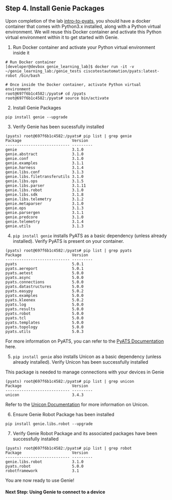 ## Step 4. Install Genie Packages


Upon completion of the lab [intro-to-pyats](https://github.com/kecorbin/pyats-labs/tree/master/labs/intro-to-pyats), you should have a docker container that comes with Python3.x installed, along with a Python virtual environment. We will reuse this Docker container and activate this Python virtual environment within it to get started with Genie.


1. Run Docker container and activate your Python virtual environment inside it

```
# Run Docker container
[developer@devbox genie_learning_lab]$ docker run -it -v ~/genie_learning_lab:/genie_tests ciscotestautomation/pyats:latest-robot /bin/bash

# Once inside the Docker container, activate Python virtual environment
root@697f6b1c4582:/pyats# cd /pyats
root@697f6b1c4582:/pyats# source bin/activate
```


2. Install Genie Packages

```
pip install genie --upgrade
```


3. Verify Genie has been sucessfully installed

```
(pyats) root@697f6b1c4582:/pyats# pip list | grep genie
Package                      Version
---------------------------- ---------
genie                        3.1.0
genie.abstract               3.1.0
genie.conf                   3.1.0
genie.examples               3.1.1
genie.harness                3.1.4
genie.libs.conf              3.1.3
genie.libs.filetransferutils 3.1.0
genie.libs.ops               3.1.5
genie.libs.parser            3.1.11
genie.libs.robot             3.1.0
genie.libs.sdk               3.1.8
genie.libs.telemetry         3.1.2
genie.metaparser             3.1.0
genie.ops                    3.1.3
genie.parsergen              3.1.1
genie.predcore               3.1.0
genie.telemetry              3.1.4
genie.utils                  3.1.3
```


4. `pip install genie` installs PyATS as a basic dependency (unless already installed). Verify PyATS is present on your container.

```
(pyats) root@697f6b1c4582:/pyats# pip list | grep pyats
Package                      Version
---------------------------- ---------
pyats                        5.0.1
pyats.aereport               5.0.1
pyats.aetest                 5.0.0
pyats.async                  5.0.0
pyats.connections            5.0.0
pyats.datastructures         5.0.0
pyats.easypy                 5.0.2
pyats.examples               5.0.0
pyats.kleenex                5.0.2
pyats.log                    5.0.0
pyats.results                5.0.0
pyats.robot                  5.0.0
pyats.tcl                    5.0.0
pyats.templates              5.0.0
pyats.topology               5.0.0
pyats.utils                  5.0.3
```

For more information on PyATS, you can refer to the [PyATS Documentation](https://developer.cisco.com/docs/pyats/) here.


5. `pip install genie` also installs Unicon as a basic dependency (unless already installed). Verify Unicon has been successfully installed

This package is needed to manage connections with your devices in Genie

```
(pyats) root@697f6b1c4582:/pyats# pip list | grep unicon
Package                      Version
---------------------------- ---------
unicon                       3.4.3
```

Refer to the [Unicon Documentation](https://pubhub.devnetcloud.com/media/pyats-packages/docs/unicon/index.html) for more information on Unicon.


6. Ensure Genie Robot Package has been installed

```
pip install genie.libs.robot --upgrade
```


7. Verify Genie Robot Package and its associated packages have been successfully installed

```
(pyats) root@697f6b1c4582:/pyats# pip list | grep robot
Package                      Version
---------------------------- ---------
genie.libs.robot             3.1.0
pyats.robot                  5.0.0
robotframework               3.1
```

You are now ready to use Genie!


#### Next Step: Using Genie to connect to a device
